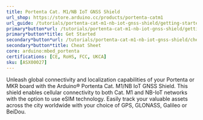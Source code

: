 ```yaml
---
title: Portenta Cat. M1/NB IoT GNSS Shield
url_shop: https://store.arduino.cc/products/portenta-catm1
url_guide: /tutorials/portenta-cat-m1-nb-iot-gnss-shield/getting-started
primary*button*url: /tutorials/portenta-cat-m1-nb-iot-gnss-shield/getting-started
primary*button*title: Get Started
secondary*button*url: /tutorials/portenta-cat-m1-nb-iot-gnss-shield/cheat-sheet
secondary*button*title: Cheat Sheet
core: arduino:mbed_portenta
certifications: [CE, RoHS, FCC, UKCA]
sku: [ASX00027]
---
```


Unleash global connectivity and localization capabilities of your Portenta or MKR board with the Arduino® Portenta Cat. M1/NB IoT GNSS Shield. This shield enables cellular connectivity to both Cat. M1 and NB-IoT networks with the option to use eSIM technology. Easily track your valuable assets across the city worldwide with your choice of GPS, GLONASS, Galileo or BeiDou.